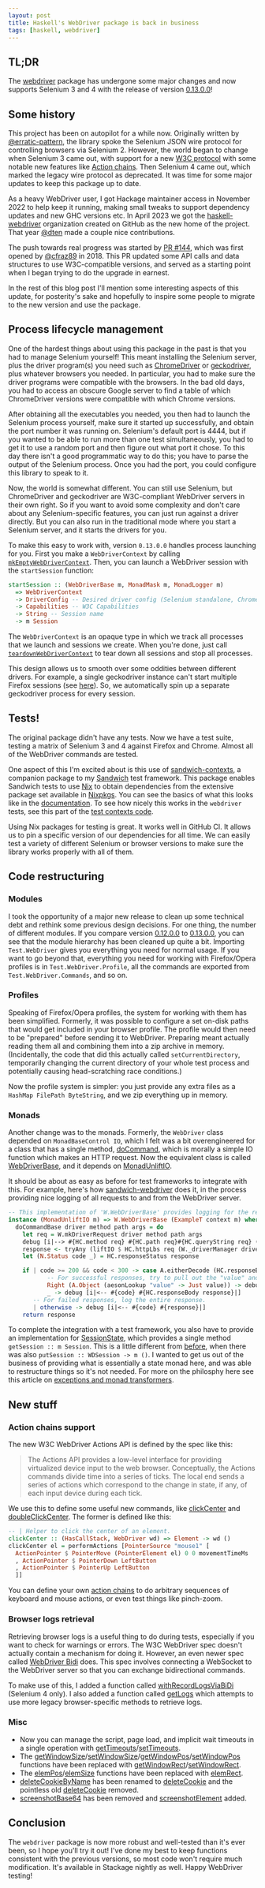 ```yaml
---
layout: post
title: Haskell's WebDriver package is back in business
tags: [haskell, webdriver]
---
```


## TL;DR

The [webdriver](https://hackage.haskell.org/package/webdriver) package has undergone some major changes and now supports Selenium 3 and 4 with the release of version [0.13.0.0](https://hackage.haskell.org/package/webdriver-0.13.0.0)!

## Some history

This project has been on autopilot for a while now. Originally written by [@erratic-pattern](https://github.com/erratic-pattern), the library spoke the Selenium JSON wire protocol for controlling browsers via Selenium 2. However, the world began to change when Selenium 3 came out, with support for a new [W3C protocol](https://www.w3.org/TR/webdriver2/) with some notable new features like [Action chains](https://www.w3.org/TR/webdriver2/#dfn-actions). Then Selenium 4 came out, which marked the legacy wire protocol as deprecated. It was time for some major updates to keep this package up to date.

As a heavy WebDriver user, I got Hackage maintainer access in November 2022 to help keep it running, making small tweaks to support dependency updates and new GHC versions etc. In April 2023 we got the [haskell-webdriver](https://github.com/haskell-webdriver) organization created on GitHub as the new home of the project. That year [@dten](https://github.com/dten) made a couple nice contributions.

The push towards real progress was started by [PR #144](https://github.com/haskell-webdriver/haskell-webdriver/pull/144), which was first opened by [@cfraz89](https://github.com/cfraz89) in 2018. This PR updated some API calls and data structures to use W3C-compatible versions, and served as a starting point when I began trying to do the upgrade in earnest.

In the rest of this blog post I'll mention some interesting aspects of this update, for posterity's sake and hopefully to inspire some people to migrate to the new version and use the package.

## Process lifecycle management

One of the hardest things about using this package in the past is that you had to manage Selenium yourself! This meant installing the Selenium server, plus the driver program(s) you need such as [ChromeDriver](https://developer.chrome.com/docs/chromedriver) or [geckodriver](https://github.com/mozilla/geckodriver), plus whatever browsers you needed. In particular, you had to make sure the driver programs were compatible with the browsers. In the bad old days, you had to access an obscure Google server to find a table of which ChromeDriver versions were compatible with which Chrome versions.

After obtaining all the executables you needed, you then had to launch the Selenium process yourself, make sure it started up successfully, and obtain the port number it was running on. Selenium's default port is 4444, but if you wanted to be able to run more than one test simultaneously, you had to get it to use a random port and then figure out what port it chose. To this day there isn't a good programmatic way to do this; you have to parse the output of the Selenium process. Once you had the port, you could configure this library to speak to it.

Now, the world is somewhat different. You can still use Selenium, but ChromeDriver and geckodriver are W3C-compliant WebDriver servers in their own right. So if you want to avoid some complexity and don't care about any Selenium-specific features, you can just run against a driver directly. But you can also run in the traditional mode where you start a Selenium server, and it starts the drivers for you.

To make this easy to work with, version `0.13.0.0` handles process launching for you. First you make a `WebDriverContext` by calling [`mkEmptyWebDriverContext`](https://hackage-content.haskell.org/package/webdriver-0.13.0.0/docs/Test-WebDriver.html#v:mkEmptyWebDriverContext). Then, you can launch a WebDriver session with the `startSession` function:

```haskell
startSession :: (WebDriverBase m, MonadMask m, MonadLogger m)
  => WebDriverContext
  -> DriverConfig -- Desired driver config (Selenium standalone, ChromeDriver, GeckoDriver, etc.)
  -> Capabilities -- W3C Capabilities
  -> String -- Session name
  -> m Session
```

The `WebDriverContext` is an opaque type in which we track all processes that we launch and sessions we create. When you're done, just call [`teardownWebDriverContext`](https://hackage-content.haskell.org/package/webdriver-0.13.0.0/docs/Test-WebDriver.html#v:teardownWebDriverContext) to tear down all sessions and stop all processes.

This design allows us to smooth over some oddities between different drivers. For example, a single geckodriver instance can't start multiple Firefox sessions (see [here](https://github.com/mozilla/geckodriver/issues/1946)). So, we automatically spin up a separate geckodriver process for every session.

## Tests!

The original package didn't have any tests. Now we have a test suite, testing a matrix of Selenium 3 and 4 against Firefox and Chrome. Almost all of the WebDriver commands are tested.

One aspect of this I'm excited about is this use of [sandwich-contexts](https://hackage.haskell.org/package/sandwich-contexts), a companion package to my [Sandwich](https://codedownio.github.io/sandwich/docs) test framework. This package enables Sandwich tests to use [Nix](https://nixos.org/) to obtain dependencies from the extensive package set available in [Nixpkgs](https://github.com/NixOS/nixpkgs). You can see the basics of what this looks like in the [documentation](https://codedownio.github.io/sandwich/docs/context-libraries/sandwich-contexts#file--nix-contexts--%EF%B8%8F). To see how nicely this works in the `webdriver` tests, see this part of the [test contexts code](https://github.com/haskell-webdriver/haskell-webdriver/blob/main/tests/TestLib/Contexts/BrowserDependencies.hs).

Using Nix packages for testing is great. It works well in GitHub CI. It allows us to pin a specific version of our dependencies for all time. We can easily test a variety of different Selenium or browser versions to make sure the library works properly with all of them.

## Code restructuring

### Modules

I took the opportunity of a major new release to clean up some technical debt and rethink some previous design decisions. For one thing, the number of different modules. If you compare version [0.12.0.0](https://hackage-content.haskell.org/package/webdriver-0.12.0.0) to [0.13.0.0](https://hackage-content.haskell.org/package/webdriver-0.13.0.0), you can see that the module hierarchy has been cleaned up quite a bit. Importing `Test.WebDriver` gives you everything you need for normal usage. If you want to go beyond that, everything you need for working with Firefox/Opera profiles is in `Test.WebDriver.Profile`, all the commands are exported from `Test.WebDriver.Commands`, and so on.

### Profiles

Speaking of Firefox/Opera profiles, the system for working with them has been simplified. Formerly, it was possible to configure a set on-disk paths that would get included in your browser profile. The profile would then need to be "prepared" before sending it to WebDriver. Preparing meant actually reading them all and combining them into a zip archive in memory. (Incidentally, the code that did this actually called `setCurrentDirectory`, temporarily changing the current directory of your whole test process and potentially causing head-scratching race conditions.)

Now the profile system is simpler: you just provide any extra files as a `HashMap FilePath ByteString`, and we zip everything up in memory.

### Monads

Another change was to the monads. Formerly, the `WebDriver` class depended on `MonadBaseControl IO`, which I felt was a bit overengineered for a class that has a single method,  [doCommand](https://hackage.haskell.org/package/webdriver-0.12.0.0/docs/Test-WebDriver-Commands-Internal.html#v:doCommand), which is morally a simple IO function which makes an HTTP request. Now the equivalent class is called [WebDriverBase](https://hackage-content.haskell.org/package/webdriver-0.13.0.0/docs/Test-WebDriver-Types.html#t:WebDriverBase), and it depends on [MonadUnliftIO](https://hackage.haskell.org/package/unliftio-core-0.2.1.0/docs/Control-Monad-IO-Unlift.html#t:MonadUnliftIO).

It should be about as easy as before for test frameworks to integrate with this. For example, here's how [sandwich-webdriver](https://hackage.haskell.org/package/sandwich-webdriver) does it, in the process providing nice logging of all requests to and from the WebDriver server.

```haskell
-- This implementation of 'W.WebDriverBase' provides logging for the requests/responses.
instance (MonadUnliftIO m) => W.WebDriverBase (ExampleT context m) where
  doCommandBase driver method path args = do
    let req = W.mkDriverRequest driver method path args
    debug [i|--> #{HC.method req} #{HC.path req}#{HC.queryString req} (#{showRequestBody (HC.requestBody req)})|]
    response <- tryAny (liftIO $ HC.httpLbs req (W._driverManager driver)) >>= either throwIO return
    let (N.Status code _) = HC.responseStatus response

    if | code >= 200 && code < 300 -> case A.eitherDecode (HC.responseBody response) of
           -- For successful responses, try to pull out the "value" and show it
           Right (A.Object (aesonLookup "value" -> Just value)) -> debug [i|<-- #{code} #{A.encode value}|]
           _ -> debug [i|<-- #{code} #{HC.responseBody response}|]
       -- For failed responses, log the entire response.
       | otherwise -> debug [i|<-- #{code} #{response}|]
    return response
```

To complete the integration with a test framework, you also have to provide an implementation for [SessionState](https://hackage-content.haskell.org/package/webdriver-0.13.0.0/docs/Test-WebDriver-Types.html#t:SessionState), which provides a single method `getSession :: m Session`. This is a little different from [before](https://hackage.haskell.org/package/webdriver-0.12.0.0/docs/Test-WebDriver-Session.html#t:WDSessionState), when there was also `putSession :: WDSession -> m ()`. I wanted to get us out of the business of providing what is essentially a state monad here, and was able to restructure things so it's not needed. For more on the philosphy here see this article on [exceptions and monad transformers](https://www.schoolofhaskell.com/user/snoyberg/general-haskell/exceptions/exceptions-and-monad-transformers).

## New stuff

### Action chains support

The new W3C WebDriver Actions API is defined by the spec like this:

> The Actions API provides a low-level interface for providing virtualized device input to the web browser. Conceptually, the Actions commands divide time into a series of ticks. The local end sends a series of actions which correspond to the change in state, if any, of each input device during each tick.

We use this to define some useful new commands, like [clickCenter](https://hackage-content.haskell.org/package/webdriver-0.13.0.0/docs/Test-WebDriver-Commands.html#v:clickCenter) and [doubleClickCenter](https://hackage-content.haskell.org/package/webdriver-0.13.0.0/docs/Test-WebDriver-Commands.html#v:doubleClickCenter). The former is defined like this:

```haskell
-- | Helper to click the center of an element.
clickCenter :: (HasCallStack, WebDriver wd) => Element -> wd ()
clickCenter el = performActions [PointerSource "mouse1" [
  ActionPointer $ PointerMove (PointerElement el) 0 0 movementTimeMs
  , ActionPointer $ PointerDown LeftButton
  , ActionPointer $ PointerUp LeftButton
  ]]
```

You can define your own [action chains](https://hackage-content.haskell.org/package/webdriver-0.13.0.0/docs/Test-WebDriver-Commands.html#g:9) to do arbitrary sequences of keyboard and mouse actions, or even test things like pinch-zoom.

### Browser logs retrieval

Retrieving browser logs is a useful thing to do during tests, especially if you want to check for warnings or errors. The W3C WebDriver spec doesn't actually contain a mechanism for doing it. However, an even newer spec called [WebDriver Bidi](https://w3c.github.io/webdriver-bidi/) does. This spec involves connecting a WebSocket to the WebDriver server so that you can exchange bidirectional commands.

To make use of this, I added a function called [withRecordLogsViaBiDi](https://hackage-content.haskell.org/package/webdriver-0.13.0.0/docs/Test-WebDriver-Commands.html#v:withRecordLogsViaBiDi) (Selenium 4 only). I also added a function called [getLogs](https://hackage-content.haskell.org/package/webdriver-0.13.0.0/docs/Test-WebDriver-Commands.html#v:getLogs) which attempts to use more legacy browser-specific methods to retrieve logs.

### Misc

* Now you can manage the script, page load, and implicit wait timeouts in a single operation with [getTimeouts](https://hackage-content.haskell.org/package/webdriver-0.13.0.0/docs/Test-WebDriver-Commands.html#v:getTimeouts)/[setTimeouts](https://hackage-content.haskell.org/package/webdriver-0.13.0.0/docs/Test-WebDriver-Commands.html#v:setTimeouts).
* The [getWindowSize](https://hackage.haskell.org/package/webdriver-0.12.0.0/docs/Test-WebDriver-Commands.html#v:getWindowSize)/[setWindowSize](https://hackage.haskell.org/package/webdriver-0.12.0.0/docs/Test-WebDriver-Commands.html#v:setWindowSize)/[getWindowPos](https://hackage.haskell.org/package/webdriver-0.12.0.0/docs/Test-WebDriver-Commands.html#v:getWindowPos)/[setWindowPos](https://hackage.haskell.org/package/webdriver-0.12.0.0/docs/Test-WebDriver-Commands.html#v:setWindowPos) functions have been replaced with [getWindowRect](https://hackage-content.haskell.org/package/webdriver-0.13.0.0/docs/Test-WebDriver-Commands.html#v:getWindowRect)/[setWindowRect](https://hackage-content.haskell.org/package/webdriver-0.13.0.0/docs/Test-WebDriver-Commands.html#v:setWindowRect).
* The [elemPos](https://hackage.haskell.org/package/webdriver-0.12.0.0/docs/Test-WebDriver-Commands.html#v:elemPos)/[elemSize](https://hackage.haskell.org/package/webdriver-0.12.0.0/docs/Test-WebDriver-Commands.html#v:elemSize) functions have been replaced with [elemRect](https://hackage-content.haskell.org/package/webdriver-0.13.0.0/docs/Test-WebDriver-Commands.html#v:elemRect).
* [deleteCookieByName](https://hackage.haskell.org/package/webdriver-0.12.0.0/docs/Test-WebDriver-Commands.html#v:deleteCookieByName) has been renamed to [deleteCookie](https://hackage-content.haskell.org/package/webdriver-0.13.0.0/docs/Test-WebDriver-Commands.html#v:deleteCookie) and the pointless old [deleteCookie](https://hackage.haskell.org/package/webdriver-0.12.0.0/docs/Test-WebDriver-Commands.html#v:deleteCookie) removed.
* [screenshotBase64](https://hackage.haskell.org/package/webdriver-0.12.0.0/docs/Test-WebDriver-Commands.html#v:screenshotBase64) has been removed and [screenshotElement](https://hackage-content.haskell.org/package/webdriver-0.13.0.0/docs/Test-WebDriver-Commands.html#v:screenshotElement) added.

## Conclusion

The `webdriver` package is now more robust and well-tested than it's ever been, so I hope you'll try it out! I've done my best to keep functions consistent with the previous versions, so most code won't require much modification. It's available in Stackage nightly as well. Happy WebDriver testing!
